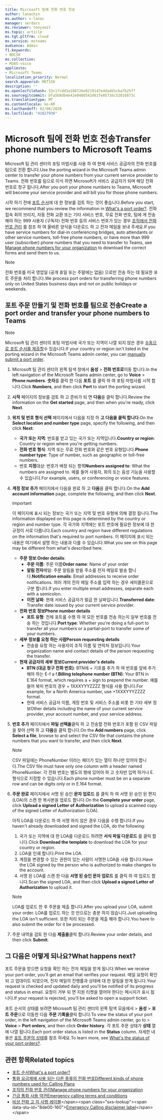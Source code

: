 ```yaml
---
title: Microsoft 팀에 전화 번호 전송
author: lanachin
ms.author: v-lanac
manager: serdars
ms.reviewer: tonysmit
ms.topic: article
ms.tgt.pltfrm: cloud
ms.service: msteams
audience: Admin
f1.keywords:
- NOCSH
ms.collection:
- M365-voice
appliesto:
- Microsoft Teams
localization_priority: Normal
search.appverid: MET150
description: ''
ms.openlocfilehash: 53c17cdd3a1b6726e0219147e4dadd1cba7b25ff
ms.sourcegitcommit: bfa5b8db4e42e0480542d61fe05716c52016873c
ms.translationtype: MT
ms.contentlocale: ko-KR
ms.lasthandoff: 02/06/2020
ms.locfileid: "41827936"
---
```

# <a name="transfer-phone-numbers-to-microsoft-teams"></a><span data-ttu-id="8de00-102">Microsoft 팀에 전화 번호 전송</span><span class="sxs-lookup"><span data-stu-id="8de00-102">Transfer phone numbers to Microsoft Teams</span></span>

<span data-ttu-id="8de00-103">Microsoft 팀 관리 센터의 포팅 마법사를 사용 하 여 현재 서비스 공급자의 전화 번호를 팀으로 전환 합니다.</span><span class="sxs-lookup"><span data-stu-id="8de00-103">Use the porting wizard in the Microsoft Teams admin center to transfer your phone numbers from your current service provider to Teams.</span></span> <span data-ttu-id="8de00-104">전화 번호를 팀으로 이식 하면 Microsoft가 서비스 공급자가 되며 해당 전화 번호로 청구 됩니다.</span><span class="sxs-lookup"><span data-stu-id="8de00-104">After you port your phone numbers to Teams, Microsoft will become your service provider and will bill you for those phone numbers.</span></span>

<span data-ttu-id="8de00-105">시작 하기 전에 [포트 순서](port-order-overview.md)에 대 한 정보를 검토 하는 것이 좋습니다.</span><span class="sxs-lookup"><span data-stu-id="8de00-105">Before you start, we recommend that you review the information in [What's a port order?](port-order-overview.md).</span></span> <span data-ttu-id="8de00-106">전화 접속 회의 브리지, 자동 전화 교환 또는 기타 서비스 번호, 무료 전화 번호, 팀에 게 전송 해야 하는 999 사용자 (구독자) 전화 번호 등의 서비스 번호가 있는 경우 [조직에서 전화 번호 관리](../manage-phone-numbers-for-your-organization/manage-phone-numbers-for-your-organization.md) 를 참조 하 여 올바른 양식을 다운로드 하 고 전자 메일을 보내 주세요.</span><span class="sxs-lookup"><span data-stu-id="8de00-106">If you have service numbers for dial-in conferencing bridges, auto attendants or other service numbers, toll-free phone numbers, or have more than 999 user (subscriber) phone numbers that you need to transfer to Teams, see [Manage phone numbers for your organization](../manage-phone-numbers-for-your-organization/manage-phone-numbers-for-your-organization.md) to download the correct forms and send them to us.</span></span>

  > [!NOTE]
  > <span data-ttu-id="8de00-107">전화 번호를 미국 영업일 (공개 휴일 또는 주말에는 없음) 으로만 전송 하는 데 필요한 포트 주문을 처리 합니다.</span><span class="sxs-lookup"><span data-stu-id="8de00-107">We process port orders for transferring phone numbers only on United States business days and not on public holidays or weekends.</span></span>

## <a name="create-a-port-order-and-transfer-your-phone-numbers-to-teams"></a><span data-ttu-id="8de00-108">포트 주문 만들기 및 전화 번호를 팀으로 전송</span><span class="sxs-lookup"><span data-stu-id="8de00-108">Create a port order and transfer your phone numbers to Teams</span></span>

> [!NOTE]
> <span data-ttu-id="8de00-109">Microsoft 팀 관리 센터의 포팅 마법사에 국가 또는 지역이 나열 되지 않은 경우 [수동으로 포트 순서를 제출할](manually-submit-port-order.md)수 있습니다.</span><span class="sxs-lookup"><span data-stu-id="8de00-109">If your country or region isn't listed in the porting wizard in the Microsoft Teams admin center, you can [manually submit a port order](manually-submit-port-order.md).</span></span>

1. <span data-ttu-id="8de00-110">Microsoft 팀 관리 센터의 왼쪽 탐색 창에서 **음성** > **전화 번호로**이동 합니다.</span><span class="sxs-lookup"><span data-stu-id="8de00-110">In the left navigation of the Microsoft Teams admin center, go to **Voice** > **Phone numbers**.</span></span> <span data-ttu-id="8de00-111">**숫자**를 클릭 한 다음 **포트** 를 클릭 하 여 포팅 마법사를 시작 합니다.</span><span class="sxs-lookup"><span data-stu-id="8de00-111">Click **Numbers**, and then click **Port** to start the porting wizard.</span></span>
2. <span data-ttu-id="8de00-112">**시작** 페이지의 정보를 검토 하 고 준비가 되 면 **다음**을 클릭 합니다.</span><span class="sxs-lookup"><span data-stu-id="8de00-112">Review the information on the **Get started** page, and then when you're ready, click **Next**.</span></span>
3. <span data-ttu-id="8de00-113">**위치 및 번호 형식 선택** 페이지에서 다음을 지정 하 **고 다음을 클릭 합니다**.</span><span class="sxs-lookup"><span data-stu-id="8de00-113">On the **Select location and number type** page, specify the following, and then click **Next**:</span></span>

    - <span data-ttu-id="8de00-114">**국가 또는 지역**: 번호를 받고 있는 국가 또는 지역입니다.</span><span class="sxs-lookup"><span data-stu-id="8de00-114">**Country or region**: Country or region where you're getting numbers.</span></span>
    - <span data-ttu-id="8de00-115">**전화 번호 형식**: 지역 또는 무료 전화 번호와 같은 번호 유형입니다.</span><span class="sxs-lookup"><span data-stu-id="8de00-115">**Phone number type**: Type of number, such as geographic or toll-free numbers.</span></span>
    - <span data-ttu-id="8de00-116">번호 **지정**대상: 번호가 배정 되는 항목</span><span class="sxs-lookup"><span data-stu-id="8de00-116">**Numbers assigned to**: What the numbers are assigned to.</span></span> <span data-ttu-id="8de00-117">예를 들어 사용자, 회의 또는 음성 기능을 사용할 수 있습니다.</span><span class="sxs-lookup"><span data-stu-id="8de00-117">For example, users, or conferencing or voice features.</span></span>

4. <span data-ttu-id="8de00-118">**계정 정보 추가** 페이지에서 다음을 완료 하 고 **다음**을 클릭 합니다.</span><span class="sxs-lookup"><span data-stu-id="8de00-118">On the **Add account information** page, complete the following, and then click **Next**.</span></span>

    > [!IMPORTANT]
    > <span data-ttu-id="8de00-119">이 페이지에 표시 되는 정보는 국가 또는 지역 및 번호 유형에 의해 결정 됩니다.</span><span class="sxs-lookup"><span data-stu-id="8de00-119">The information displayed on this page is determined by the country or region and number type.</span></span> <span data-ttu-id="8de00-120">각 국가와 지역에는 포트 번호에 필요한 정보에 대 한 규정이 서로 다릅니다.</span><span class="sxs-lookup"><span data-stu-id="8de00-120">Each country and region have different regulations on the information that's required to port numbers.</span></span> <span data-ttu-id="8de00-121">이 페이지에 표시 되는 내용은 여기에서 설명 하는 내용과 다를 수 있습니다.</span><span class="sxs-lookup"><span data-stu-id="8de00-121">What you see on this page may be different from what's described here.</span></span>

    - <span data-ttu-id="8de00-122">**주문 정보**:</span><span class="sxs-lookup"><span data-stu-id="8de00-122">**Order details**:</span></span> 
        - <span data-ttu-id="8de00-123">**주문 이름**: 주문 이름</span><span class="sxs-lookup"><span data-stu-id="8de00-123">**Order name**: Name of your order</span></span>
        - <span data-ttu-id="8de00-124">**알림 전자**메일: 주문 알림을 받을 주소를 전자 메일로 발송 합니다.</span><span class="sxs-lookup"><span data-stu-id="8de00-124">**Notification emails**: Email addresses to receive order notifications.</span></span> <span data-ttu-id="8de00-125">여러 개의 전자 메일 주소를 입력 하는 경우 세미콜론으로 구분 합니다.</span><span class="sxs-lookup"><span data-stu-id="8de00-125">If you enter multiple email addresses, separate each with a semicolon.</span></span>
        - <span data-ttu-id="8de00-126">**이전 날짜**: 현재 서비스 공급자가 발급 한 날짜입니다.</span><span class="sxs-lookup"><span data-stu-id="8de00-126">**Transferred date**: Transfer date issued by your current service provider.</span></span>
    - <span data-ttu-id="8de00-127">**전화 번호 정보**</span><span class="sxs-lookup"><span data-stu-id="8de00-127">**Phone number details**</span></span>
        - <span data-ttu-id="8de00-128">**포트 유형**: 전체 포트를 수행 하 여 모든 번호를 전송 하는지 일부 번호를 전송 하는 것입니다.</span><span class="sxs-lookup"><span data-stu-id="8de00-128">**Port type**: Whether you're doing a full-port to transfer all your numbers or a partial-port to transfer some of your numbers.</span></span>
    - <span data-ttu-id="8de00-129">**세부 정보를 요청 하는 사람**</span><span class="sxs-lookup"><span data-stu-id="8de00-129">**Person requesting details**</span></span>  
        - <span data-ttu-id="8de00-130">전송을 요청 하는 사용자의 조직 이름 및 연락처 정보입니다.</span><span class="sxs-lookup"><span data-stu-id="8de00-130">Your organization name and contact details of the person requesting the transfer.</span></span>
    - <span data-ttu-id="8de00-131">**현재 공급자의 세부 정보**</span><span class="sxs-lookup"><span data-stu-id="8de00-131">**Current provider's details**</span></span>
        - <span data-ttu-id="8de00-132">**BTN (대금 청구 전화 번호)**: BTN에 + 기호를 추가 하 여 번호를 앞에 추가 해야 하는 E-f a f.</span><span class="sxs-lookup"><span data-stu-id="8de00-132">**Billing telephone number (BTN)**: Your BTN in E.164 format, which requires a + sign to prepend the number.</span></span> <span data-ttu-id="8de00-133">예를 들어 북미 번호의 경우 + 1XXXYYYZZZZ 형식을 사용 합니다.</span><span class="sxs-lookup"><span data-stu-id="8de00-133">For example, for a North America number, use +1XXXYYYZZZZ format.</span></span>
        - <span data-ttu-id="8de00-134">현재 서비스 공급자 이름, 계정 번호 및 서비스 주소를 비롯 한 기타 세부 정보</span><span class="sxs-lookup"><span data-stu-id="8de00-134">Other details including the name of your current service provider, your account number, and your service address.</span></span>
            
5. <span data-ttu-id="8de00-135">**번호 추가** 페이지에서 **파일 선택을**클릭 하 고 전송할 전화 번호가 포함 된 CSV 파일을 찾아 선택 하 고 **다음**을 클릭 합니다.</span><span class="sxs-lookup"><span data-stu-id="8de00-135">On the **Add numbers** page, click **Select a file**, browse to and select the CSV file that contains the phone numbers that you want to transfer, and then click **Next**.</span></span>  

    > [!NOTE]
    > <span data-ttu-id="8de00-136">CSV 파일에는 PhoneNumber 이라는 헤더가 있는 열이 하나만 있어야 합니다.</span><span class="sxs-lookup"><span data-stu-id="8de00-136">The CSV file must have only one column with a header named PhoneNumber.</span></span> <span data-ttu-id="8de00-137">각 전화 번호는 별도의 행에 있어야 하 고 숫자만 입력 하거나 E. 형식으로 지정할 수 있습니다.</span><span class="sxs-lookup"><span data-stu-id="8de00-137">Each phone number must be on a separate row and can be digits only or in E.164 format.</span></span>

6. <span data-ttu-id="8de00-138">**주문 완료** 페이지에서 서명 된 승인 **문자 업로드** 를 클릭 하 여 서명 된 승인 된 편지 (LOA)의 스캔 한 복사본을 업로드 합니다.</span><span class="sxs-lookup"><span data-stu-id="8de00-138">On the **Complete your order** page, click **Upload a signed Letter of Authorization** to upload a scanned copy of the signed Letter of Authorization (LOA).</span></span>

    <span data-ttu-id="8de00-139">아직 LOA을 다운로드 하 여 서명 하지 않은 경우 다음을 수행 합니다.</span><span class="sxs-lookup"><span data-stu-id="8de00-139">If you haven't already downloaded and signed the LOA, do the following:</span></span>
    
    1. <span data-ttu-id="8de00-140">국가 또는 지역에 대 한 LOA를 다운로드 하려면 **서식 파일 다운로드** 를 클릭 합니다.</span><span class="sxs-lookup"><span data-stu-id="8de00-140">Click **Download the template** to download the LOA for your country or region.</span></span> 
    2. <span data-ttu-id="8de00-141">LOA을 인쇄 합니다.</span><span class="sxs-lookup"><span data-stu-id="8de00-141">Print the LOA.</span></span>
    3. <span data-ttu-id="8de00-142">계정을 변경할 수 있는 권한이 있는 사람이 서명한 LOA을 사용 합니다.</span><span class="sxs-lookup"><span data-stu-id="8de00-142">Have the LOA signed by the person who is authorized to make changes to the account.</span></span>
    4. <span data-ttu-id="8de00-143">서명 된 LOA를 스캔 한 다음 **서명 된 승인 문자 업로드** 를 클릭 하 여 업로드 합니다.</span><span class="sxs-lookup"><span data-stu-id="8de00-143">Scan the signed LOA, and then click **Upload a signed Letter of Authorization** to upload it.</span></span>

    > [!NOTE]
    > <span data-ttu-id="8de00-144">LOA를 업로드 한 후 주문을 제출 합니다.</span><span class="sxs-lookup"><span data-stu-id="8de00-144">After you upload your LOA, submit your order.</span></span> <span data-ttu-id="8de00-145">LOA를 업로드 하는 것 만으로는 충분 하지 않습니다.</span><span class="sxs-lookup"><span data-stu-id="8de00-145">Just uploading the LOA isn't sufficient.</span></span> <span data-ttu-id="8de00-146">또한 처리 되는 주문을 제출 해야 합니다.</span><span class="sxs-lookup"><span data-stu-id="8de00-146">You have to also submit the order for it be processed.</span></span>

7. <span data-ttu-id="8de00-147">주문 내역을 검토 한 다음 **제출을**클릭 합니다.</span><span class="sxs-lookup"><span data-stu-id="8de00-147">Review your order details, and then click **Submit**.</span></span>


## <a name="what-happens-next"></a><span data-ttu-id="8de00-148">그 다음은 어떻게 되나요?</span><span class="sxs-lookup"><span data-stu-id="8de00-148">What happens next?</span></span>

<span data-ttu-id="8de00-149">포트 주문을 받으면 요청을 확인 하는 전자 메일을 받게 됩니다.</span><span class="sxs-lookup"><span data-stu-id="8de00-149">When we receive your port order, you'll get an email that verifies your request.</span></span> <span data-ttu-id="8de00-150">매일 요청이 확인 되 고 업데이트 되었으며, 전자 메일의 진행률과 상태에 대 한 알림을 받게 됩니다.</span><span class="sxs-lookup"><span data-stu-id="8de00-150">Your request is checked and updated daily and you'll be notified of its progress and status in email.</span></span> <span data-ttu-id="8de00-151">요청이 거부 되 면 지원 티켓을 열어야 한다는 메시지가 표시 됩니다.</span><span class="sxs-lookup"><span data-stu-id="8de00-151">If your request is rejected, you'll be asked to open a support ticket.</span></span>

<span data-ttu-id="8de00-152">포트 순서의 상태를 보려면 Microsoft 팀 관리 센터의 왼쪽 탐색 모음에서 > **음성** > **포트 주문**으로 이동한 다음 **주문 기록을**클릭 합니다.</span><span class="sxs-lookup"><span data-stu-id="8de00-152">To view the status of your port order, in the left navigation of the Microsoft Teams admin center, go to  > **Voice** > **Port orders**, and then click **Order history**.</span></span> <span data-ttu-id="8de00-153">각 포트 주문 상태가 **상태** 열에 나열 됩니다.</span><span class="sxs-lookup"><span data-stu-id="8de00-153">Each port order status is listed in the **Status** column.</span></span> <span data-ttu-id="8de00-154">자세한 내용은 [포트 주문의 상태](port-order-status.md)를 참조 하세요.</span><span class="sxs-lookup"><span data-stu-id="8de00-154">To learn more, see [What's the status of your port orders?](port-order-status.md).</span></span>

## <a name="related-topics"></a><span data-ttu-id="8de00-155">관련 항목</span><span class="sxs-lookup"><span data-stu-id="8de00-155">Related topics</span></span>

- [<span data-ttu-id="8de00-156">포트 순서</span><span class="sxs-lookup"><span data-stu-id="8de00-156">What's a port order?</span></span>](port-order-overview.md)
- [<span data-ttu-id="8de00-157">통화 요금제에 사용 되는 다른 종류의 전화 번호</span><span class="sxs-lookup"><span data-stu-id="8de00-157">Different kinds of phone numbers used for Calling Plans</span></span>](../different-kinds-of-phone-numbers-used-for-calling-plans.md)
- [<span data-ttu-id="8de00-158">조직의 전화 번호 관리</span><span class="sxs-lookup"><span data-stu-id="8de00-158">Manage phone numbers for your organization</span></span>](../manage-phone-numbers-for-your-organization/manage-phone-numbers-for-your-organization.md)
- [<span data-ttu-id="8de00-159">긴급 통화 사용 약관</span><span class="sxs-lookup"><span data-stu-id="8de00-159">Emergency calling terms and conditions</span></span>](../emergency-calling-terms-and-conditions.md)
- <span data-ttu-id="8de00-160">[비상 전화 고 지 사항 레이블](https://github.com/MicrosoftDocs/OfficeDocs-SkypeForBusiness/blob/live/Teams/downloads/emergency-calling/emergency-calling-label-(en-us)-(v.1.0).zip?raw=true)</span><span class="sxs-lookup"><span data-stu-id="8de00-160">[Emergency Calling disclaimer label](https://github.com/MicrosoftDocs/OfficeDocs-SkypeForBusiness/blob/live/Teams/downloads/emergency-calling/emergency-calling-label-(en-us)-(v.1.0).zip?raw=true)</span></span>